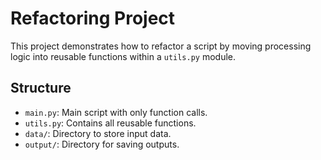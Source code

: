 # Refactoring Project

This project demonstrates how to refactor a script by moving processing logic into reusable functions within a `utils.py` module.

## Structure

- `main.py`: Main script with only function calls.
- `utils.py`: Contains all reusable functions.
- `data/`: Directory to store input data.
- `output/`: Directory for saving outputs.
